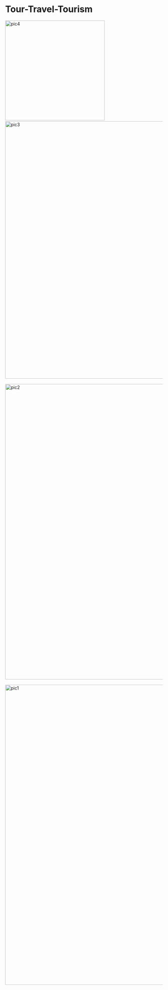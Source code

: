 # Tour-Travel-Tourism
<img width="318" alt="pic4" src="https://github.com/user-attachments/assets/6844296a-924d-4a48-975d-4fb2b8433c1b" />
&nbsp;&nbsp;&nbsp;&nbsp;
<img width="820" alt="pic3" src="https://github.com/user-attachments/assets/2a0bbe7f-f334-4916-8343-18ce60ce1162" />
&nbsp;&nbsp;&nbsp;&nbsp;
<img width="941" alt="pic2" src="https://github.com/user-attachments/assets/4029b89a-796f-4f65-916e-53e48ee9dcba" />
&nbsp;&nbsp;&nbsp;&nbsp;
<img width="956" alt="pic1" src="https://github.com/user-attachments/assets/a52cdad8-e120-4fd7-8b63-155e34f3246c" />
